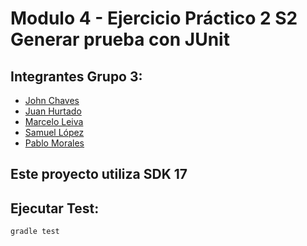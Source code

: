 # Modulo 4 - Ejercicio Práctico 2 S2 Generar prueba con JUnit

Integrantes Grupo 3:
-------------------

* [John Chaves](https://github.com/jonhurono)
* [Juan Hurtado](https://github.com/Equiliza)
* [Marcelo Leiva](https://github.com/marceloleiva)
* [Samuel López](https://github.com/samlopezic)
* [Pablo Morales](https://github.com/pablokoba)

## Este proyecto utiliza SDK 17

Ejecutar Test:
--------------

```bash
gradle test
```
